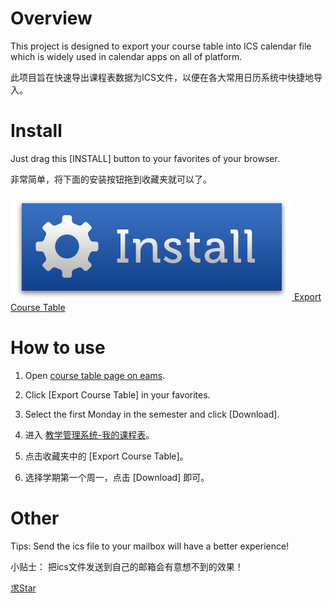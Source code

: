 # Overview

This project is designed to export your course table into ICS calendar file which is widely used in calendar apps on all of platform.

此项目旨在快速导出课程表数据为ICS文件，以便在各大常用日历系统中快捷地导入。

# Install

Just drag this [INSTALL] button to your favorites of your browser.

非常简单，将下面的安装按钮拖到收藏夹就可以了。

[![Export Course Table](installbutton.png) Export Course Table](javascript:void(function(u,s){s=document.body.appendChild(document.createElement('script'));s.src=u+'?ts='+Date.now();s.charset='UTF-8'}('https://eastpiger.github.io/Course-Table-ICS-Formatter/dist.js')))

# How to use

1. Open [course table page on eams](http://eams.shanghaitech.edu.cn/eams/courseTableForStd.action).
2. Click [Export Course Table] in your favorites.
3. Select the first Monday in the semester and click [Download].

1. 进入 [教学管理系统-我的课程表](http://eams.shanghaitech.edu.cn/eams/courseTableForStd.action)。
2. 点击收藏夹中的 [Export Course Table]。
3. 选择学期第一个周一，点击 [Download] 即可。

# Other

Tips: Send the ics file to your mailbox will have a better experience!

小贴士： 把ics文件发送到自己的邮箱会有意想不到的效果！

[求Star](https://github.com/eastpiger/Course-Table-ICS-Formatter)
